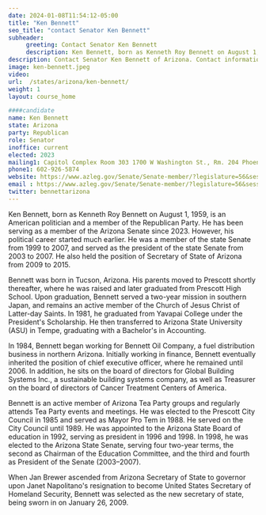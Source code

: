 ```yaml
---
date: 2024-01-08T11:54:12-05:00
title: "Ken Bennett"
seo_title: "contact Senator Ken Bennett"
subheader:
     greeting: Contact Senator Ken Bennett
     description: Ken Bennett, born as Kenneth Roy Bennett on August 1, 1959, is an American politician and a member of the Republican Party. He has been serving as a member of the Arizona Senate representing District 1.
description: Contact Senator Ken Bennett of Arizona. Contact information for Ken Bennett includes email address, phone number, and mailing address.
image: ken-bennett.jpeg
video:
url:  /states/arizona/ken-bennett/
weight: 1
layout: course_home

####candidate
name: Ken Bennett
state: Arizona
party: Republican
role: Senator
inoffice: current
elected: 2023
mailing1: Capitol Complex Room 303 1700 W Washington St., Rm. 204 Phoenix, AZ 85007-2890
phone1: 602-926-5874
website: https://www.azleg.gov/Senate/Senate-member/?legislature=56&session=128&legislator=2117/
email : https://www.azleg.gov/Senate/Senate-member/?legislature=56&session=128&legislator=2117/
twitter: bennettarizona
---
```


Ken Bennett, born as Kenneth Roy Bennett on August 1, 1959, is an American politician and a member of the Republican Party. He has been serving as a member of the Arizona Senate since 2023. However, his political career started much earlier. He was a member of the state Senate from 1999 to 2007, and served as the president of the state Senate from 2003 to 2007. He also held the position of Secretary of State of Arizona from 2009 to 2015.

Bennett was born in Tucson, Arizona. His parents moved to Prescott shortly thereafter, where he was raised and later graduated from Prescott High School. Upon graduation, Bennett served a two-year mission in southern Japan, and remains an active member of the Church of Jesus Christ of Latter-day Saints. In 1981, he graduated from Yavapai College under the President's Scholarship. He then transferred to Arizona State University (ASU) in Tempe, graduating with a Bachelor's in Accounting.

In 1984, Bennett began working for Bennett Oil Company, a fuel distribution business in northern Arizona. Initially working in finance, Bennett eventually inherited the position of chief executive officer, where he remained until 2006. In addition, he sits on the board of directors for Global Building Systems Inc., a sustainable building systems company, as well as Treasurer on the board of directors of Cancer Treatment Centers of America.

Bennett is an active member of Arizona Tea Party groups and regularly attends Tea Party events and meetings. He was elected to the Prescott City Council in 1985 and served as Mayor Pro Tem in 1988. He served on the City Council until 1989. He was appointed to the Arizona State Board of education in 1992, serving as president in 1996 and 1998. In 1998, he was elected to the Arizona State Senate, serving four two-year terms, the second as Chairman of the Education Committee, and the third and fourth as President of the Senate (2003–2007).

When Jan Brewer ascended from Arizona Secretary of State to governor upon Janet Napolitano's resignation to become United States Secretary of Homeland Security, Bennett was selected as the new secretary of state, being sworn in on January 26, 2009.
